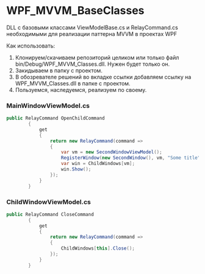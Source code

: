 # WPF_MVVM_BaseClasses
DLL с базовыми классами ViewModelBase.cs и RelayCommand.cs необходимыми для реализации паттерна MVVM в проектах WPF

Как использовать:

1. Клонируем/скачиваем репозиторий целиком или только файл bin/Debug/WPF_MVVM_Classes.dll. Нужен будет только он.
2. Закидываем в папку с проектом.
3. В обозревателе решений во вкладке ссылки добавляем ссылку на WPF_MVVM_Classes.dll в папке с проектом.
4. Пользуемся, наследуемся, реализуем по своему.


### MainWindowViewModel.cs
```csharp
public RelayCommand OpenChildCommand
        {
            get
            {
                return new RelayCommand(command =>
                {
                    var vm = new SecondWindowViewModel();
                    RegisterWindow(new SecondWindow(), vm, "Some title");
                    var win = ChildWindows[vm];
                    win.Show();
                });
            }
        }
```
### ChildWindowViewModel.cs
```csharp
public RelayCommand CloseCommand
        {
            get
            {
                return new RelayCommand(command =>
                {
                    ChildWindows[this].Close();
                });
            }
        }
```
